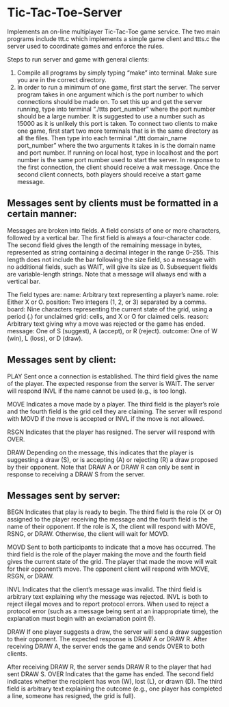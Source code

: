 # Tic-Tac-Toe-Server
Implements an on-line multiplayer Tic-Tac-Toe game service. The two main programs include ttt.c which implements a simple game client
and ttts.c the server used to coordinate games and enforce the rules.  

Steps to run server and game with general clients: 

1) Compile all programs by simply typing “make” into terminal. Make sure you are in the correct directory. 
2) In order to run a minimum of one game, first start the server. The server program takes in one argument which is the port number to which connections should be made on. To set this up and 
  get the server running, type into terminal “./ttts port_number” where the port number should be a large number. It is suggested to use a number such as 15000 as it is unlikely this port is 
  taken. To connect two clients to make one game, first start two more terminals that is in the same directory as all the files. Then type into each terminal “./ttt domain_name port_number” 
  where the two arguments it takes in is the domain name and port number. If running on local host, type in localhost and the port number is the same port number used to start the server. 
  In response to the first connection, the client should receive a wait message. Once the second client connects, both players should receive a start game message. 
  
Messages sent by clients must be formatted in a certain manner: 
---------------------------------------------------------------
Messages are broken into fields. A field consists of one or more characters, followed by a vertical bar.
The first field is always a four-character code. The second field gives the length of the remaining message in bytes, represented as string containing a decimal integer in the range 0–255. 
This length does not include the bar following the size field, so a message with no additional fields, such as WAIT, will give its size as 0. 
Subsequent fields are variable-length strings. Note that a message will always end with a vertical bar. 

The field types are:
name: Arbitrary text representing a player’s name.
role: Either X or O.
position: Two integers (1, 2, or 3) separated by a comma.
board: Nine characters representing the current state of the grid, using a period (.) for unclaimed
grid: cells, and X or O for claimed cells.
reason: Arbitrary text giving why a move was rejected or the game has ended.
message: One of S (suggest), A (accept), or R (reject).
outcome: One of W (win), L (loss), or D (draw).

Messages sent by client:
------------------------
PLAY Sent once a connection is established. The third field gives the name of the player.
The expected response from the server is WAIT. The server will respond INVL if the name
cannot be used (e.g., is too long).

MOVE Indicates a move made by a player. The third field is the player’s role and the fourth field
is the grid cell they are claiming.
The server will respond with MOVD if the move is accepted or INVL if the move is not allowed.

RSGN Indicates that the player has resigned.
The server will respond with OVER.

DRAW Depending on the message, this indicates that the player is suggesting a draw (S), or is
accepting (A) or rejecting (R) a draw proposed by their opponent.
Note that DRAW A or DRAW R can only be sent in response to receiving a DRAW S from the
server.

Messages sent by server: 
------------------------
BEGN Indicates that play is ready to begin. The third field is the role (X or O) assigned to the
player receiving the message and the fourth field is the name of their opponent.
If the role is X, the client will respond with MOVE, RSNG, or DRAW. Otherwise, the client will
wait for MOVD.

MOVD Sent to both participants to indicate that a move has occurred. The third field is the role
of the player making the move and the fourth field gives the current state of the grid.
The player that made the move will wait for their opponent’s move. The opponent client will
respond with MOVE, RSGN, or DRAW.

INVL Indicates that the client’s message was invalid. The third field is arbitrary text explaining
why the message was rejected. INVL is both to reject illegal moves and to report protocol errors.
When used to reject a protocol error (such as a message being sent at an inappropriate time), the
explanation must begin with an exclamation point (!).

DRAW If one player suggests a draw, the server will send a draw suggestion to their opponent.
The expected response is DRAW A or DRAW R.
After receiving DRAW A, the server ends the game and sends OVER to both clients.

After receiving DRAW R, the server sends DRAW R to the player that had sent DRAW S.
OVER Indicates that the game has ended. The second field indicates whether the recipient has
won (W), lost (L), or drawn (D). The third field is arbitrary text explaining the outcome (e.g., one
player has completed a line, someone has resigned, the grid is full).



